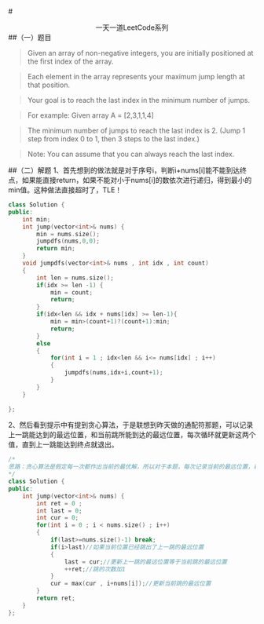 #<center>一天一道LeetCode系列</center>
##（一）题目
>Given an array of non-negative integers, you are initially positioned at the first index of the array.

>Each element in the array represents your maximum jump length at that position.

>Your goal is to reach the last index in the minimum number of jumps.

>For example:
>Given array A = [2,3,1,1,4]

>The minimum number of jumps to reach the last index is 2. (Jump 1 step from index 0 to 1, then 3 steps to the last index.)

>Note:
>You can assume that you can always reach the last index.

##（二）解题
1、首先想到的做法就是对于序号i，判断i+nums[i]能不能到达终点，如果能直接return，如果不能对小于nums[i]的数依次进行递归，得到最小的min值。这种做法直接超时了，TLE！
```cpp
class Solution {
public:
    int min;
    int jump(vector<int>& nums) {
        min = nums.size();
        jumpdfs(nums,0,0);
        return min;
    }
    void jumpdfs(vector<int>& nums , int idx , int count)
    {
        int len = nums.size();
        if(idx >= len -1) {
            min = count;
            return;
        }
        if(idx<len && idx + nums[idx] >= len-1){
            min = min>(count+1)?(count+1):min;
            return;
        }
        else
        {
            for(int i = 1 ; idx<len && i<= nums[idx] ; i++)
            {
                jumpdfs(nums,idx+i,count+1);
            }
        }
    }
    
};
```
2、然后看到提示中有提到贪心算法，于是联想到昨天做的通配符那题，可以记录上一跳能达到的最远位置，和当前跳所能到达的最远位置，每次循环就更新这两个值，直到上一跳能达到终点就退出。
```cpp
/*
思路：贪心算法是假定每一次都作出当前的最优解，所以对于本题，每次记录当前的最远位置，和上一跳的最远位置。
*/
class Solution {
public:
    int jump(vector<int>& nums) {
        int ret = 0 ;
        int last = 0;
        int cur = 0;
        for(int i = 0 ; i < nums.size() ; i++)
        {
            if(last>=nums.size()-1) break;
            if(i>last)//如果当前位置已经跳出了上一跳的最远位置
            {
                last = cur;//更新上一跳的最远位置等于当前跳的最远位置
                ++ret;//跳的次数加1
            }
            cur = max(cur , i+nums[i]);//更新当前跳的最远位置
        }
        return ret;
    }
};
```